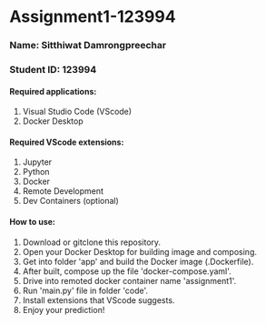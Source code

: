 # Assignment1-123994
### Name: Sitthiwat Damrongpreechar
### Student ID: 123994

#### Required applications:
1. Visual Studio Code (VScode)
2. Docker Desktop
   
#### Required VScode extensions:
1. Jupyter
2. Python
3. Docker
4. Remote Development 
5. Dev Containers (optional)

#### How to use:
1. Download or gitclone this repository.
2. Open your Docker Desktop for building image and composing.
3. Get into folder 'app' and build the Docker image (.Dockerfile).
4. After built, compose up the file 'docker-compose.yaml'.
5. Drive into remoted docker container name 'assignment1'.
6. Run 'main.py' file in folder 'code'.
7. Install extensions that VScode suggests.
8. Enjoy your prediction! 
